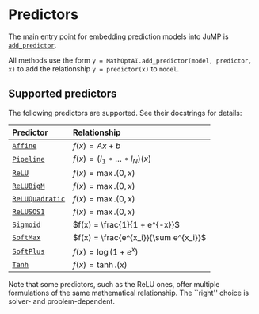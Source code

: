 # Predictors

The main entry point for embedding prediction models into JuMP is
[`add_predictor`](@ref).

All methods use the form `y = MathOptAI.add_predictor(model, predictor, x)` to
add the relationship `y = predictor(x)` to `model`.

## Supported predictors

The following predictors are supported. See their docstrings for details:

| Predictor          | Relationship                           |
| :----------------- | :------------------------------------- |
| [`Affine`](@ref)   |  $f(x) = Ax + b$                       |
| [`Pipeline`](@ref) |  $f(x) = (l_1 \circ \ldots \circ l_N)(x)$ |
| [`ReLU`](@ref)     |  $f(x) = \max.(0, x)$                  |
| [`ReLUBigM`](@ref) |  $f(x) = \max.(0, x)$                  |
| [`ReLUQuadratic`](@ref) |  $f(x) = \max.(0, x)$             |
| [`ReLUSOS1`](@ref) |  $f(x) = \max.(0, x)$                  |
| [`Sigmoid`](@ref)  |  $f(x) = \frac{1}{1 + e^{-x}}$         |
| [`SoftMax`](@ref)  |  $f(x) = \frac{e^{x_i}}{\sum e^{x_i}}$ |
| [`SoftPlus`](@ref) |  $f(x) = \log(1 + e^x)$                |
| [`Tanh`](@ref)     |  $f(x) = \tanh.(x)$                    |

Note that some predictors, such as the ReLU ones, offer multiple formulations of
the same mathematical relationship. The ``right'' choice is solver- and
problem-dependent.
